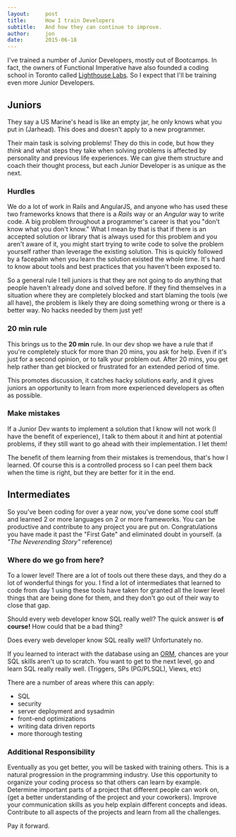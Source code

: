 ```yaml
---
layout:     post
title:      How I train Developers
subtitle:   And how they can continue to improve.
author:     jon
date:       2015-06-18
---
```


I've trained a number of Junior Developers, mostly out of Bootcamps.  In fact, the owners of Functional Imperative have also founded
a coding school in Toronto called [Lighthouse Labs](http://lighthouselabs.ca).  So I expect that I'll be training even more Junior Developers.

<!--more-->

## Juniors

They say a US Marine's head is like an empty jar, he only knows what you put in (Jarhead).  This does and doesn't apply to a new programmer.

Their main task is solving problems!  They do this in code, but how they *think* and what steps they take when solving problems 
is affected by personality and previous life experiences.  We can give them structure and coach their thought process, but each Junior Developer is as unique as the next.

### Hurdles

We do a lot of work in Rails and AngularJS, and anyone who has used these two frameworks knows that there is a *Rails* way or an *Angular* way to write code.
A big problem throughout a programmer's career is that you "don't know what you don't know."
What I mean by that is that if there is an accepted solution or library that is always used for this problem and you aren't aware of it, you might start trying to write
code to solve the problem yourself rather than leverage the existing solution.  This is quickly followed by a facepalm when you learn the solution existed the whole time.
It's hard to know about tools and best practices that you haven't been exposed to.

So a general rule I tell juniors is that they are not going to do anything that people haven't already done and solved before.
If they find themselves in a situation where they are completely blocked and start blaming the tools (we all have), the problem
is likely they are doing something wrong or there is a better way.  No hacks needed by them just yet!

### 20 min rule

This brings us to the **20 min** rule.  In our dev shop we have a rule that if you're completely stuck for more than 20 mins, you ask for help.
Even if it's just for a second opinion, or to talk your problem out.  After 20 mins, you get help rather than get blocked or frustrated for an extended period of time.

This promotes discussion, it catches hacky solutions early, and it gives juniors an opportunity to learn from more experienced developers as often as possible.

### Make mistakes

If a Junior Dev wants to implement a solution that I know will not work (I have the benefit of experience), 
I talk to them about it and hint at potential problems, if they still want to go ahead with their implementation.  I let them!

The benefit of them learning from their mistakes is tremendous, that's how I learned.  Of course this is a controlled process so I can peel them back
when the time is right, but they are better for it in the end.

## Intermediates

So you've been coding for over a year now, you've done some cool stuff and learned 2 or more languages on 2 or more frameworks.
You can be productive and contribute to any project you are put on.  Congratulations you have made it past the "First Gate" and eliminated doubt in yourself.  (a *"The Neverending Story"* reference)

### Where do we go from here?

To a lower level!  There are a lot of tools out there these days, and they do a lot of wonderful things for you.
I find a lot of intermediates that learned to code from day 1 using these tools have taken for granted all the lower level things that are being done for them, and they don't go out of their way to close that gap.

Should every web developer know SQL really well?  The quick answer is **of course!** How could that be a bad thing?

Does every web developer know SQL really well?  Unfortunately no.

If you learned to interact with the database using an [ORM](http://en.wikipedia.org/wiki/Object-relational_mapping), chances are your SQL skills aren't up to scratch.  You want to get to the next level, go and learn SQL really really well.  (Triggers, SPs (PG/PLSQL), Views, etc)

There are a number of areas where this can apply:

* SQL
* security
* server deployment and sysadmin
* front-end optimizations
* writing data driven reports
* more thorough testing

### Additional Responsibility

Eventually as you get better, you will be tasked with training others.  This is a natural progression in the programming industry.
Use this opportunity to organize your coding process so that others can learn by example.
Determine important parts of a project that different people can work on, (get a better understanding of the project and your coworkers).
Improve your communication skills as you help explain different concepts and ideas.
Contribute to all aspects of the projects and learn from all the challenges.

Pay it forward.  




